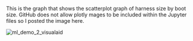 This is the graph that shows the scatterplot graph of harness size by boot size. GitHub does not allow plotly mages to be included within the Jupyter files so I posted the image here.

![ml_demo_2_visualaid](https://user-images.githubusercontent.com/97987692/224392067-c76cdb76-c173-4176-b319-4d117c89c29f.PNG)
